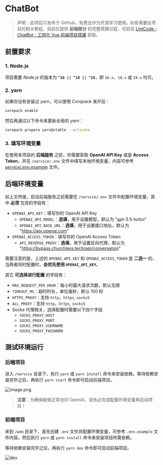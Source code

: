 # ChatBot

> 声明：此项目只发布于 GitHub，免费且作为开源学习使用。如有需要此项目的相关教程，目前仅提供 **前端部分** 的完整搭建过程，可前往 [LintCode - ChatBot：工程化 Vue 前端项目搭建](https://www.lintcode.com/course/110) 获取。

## 前置要求

### 1. Node.js

项目需要 _Node.js_ 的版本为 **`^16 || ^18 || ^19`**，即 `16.x`、`18.x` 或 `19.x` 均可。

### 2. yarn

如果你没有安装过 _yarn_，可以使用 _Corepack_ 来开启：

```bash
corepack enable
```

然后再通过以下命令来更新全局的 _yarn_：

```bash
corepack prepare yarn@stable --activate
```

### 3. 填写环境变量

在使用本项目的 **后端服务** 之前，你需要获取 **OpenAI API Key** 或是 **Access Token**，并在 `/service/.env` 文件中填写本地环境变量，内容可参考 [service/.env.example](https://github.com/ninechapter-algorithm/ChatBot/blob/main/service/.env.example) 文件。

## 后端环境变量

如上文所提，启动后端服务之前需要在 `/service/.env` 文件中配置环境变量，其中 **必须** 包含的字段有：

- `OPENAI_API_KEY`：填写你的 OpenAI API Key
  - `OPENAI_API_MODEL`：**选填**，用于设置模型，默认为 "gpt-3.5-turbo"
  - `OPENAI_API_BASE_URL`：**选填**，用于设置接口地址，默认为 "https://api.openai.com"
- `OPENAI_ACCESS_TOKEN`：填写你的 OpenAI Access Token
  - `API_REVERSE_PROXY`：**选填**，用于设置反向代理，默认为 "https://bypass.churchless.tech/api/conversation"

需要注意的是，上述的 `OPENAI_API_KEY` 和 `OPENAI_ACCESS_TOKEN` 是 **二选一** 的，当两者同时配置时，**会优先使用 `OPENAI_API_KEY`**。

其它 **可选择进行配置** 的字段有：

- `MAX_REQUEST_PER_HOUR`：每小时最大请求次数，默认无限
- `TIMEOUT_MS`：超时时长，单位毫秒，默认 100 秒
- `HTTPS_PROXY`：支持 `http`，`https`, `socks5`
- `ALL_PROXY`：支持 `http`，`https`, `socks5`
- Socks 代理相关，选择配置时需要以下四个字段
  - `SOCKS_PROXY_HOST`
  - `SOCKS_PROXY_PORT`
  - `SOCKS_PROXY_USERNAME`
  - `SOCKS_PROXY_PASSWORD`

## 测试环境运行

### 后端项目

进入 `/service` 目录下，执行 `yarn` 或 `yarn install` 命令来安装依赖。等待依赖安装完毕之后，再执行 `yarn start` 命令即可启动后端项目。

![image.png](https://media-lc.lintcode.com/u_501764/202309/5aeec2b9d3aa46d8946f434107569713/image.png)

> **注意**：为确保能够正常访问 OpenAI，请务必完成配置环境变量再启动项目！

### 前端项目

来到 `/web` 目录下，首先创建 `.env` 文件并配置环境变量，可参考 `.env.example` 文件内容。然后执行 `yarn` 或 `yarn install` 命令来安装项目所需依赖。

等待依赖安装完毕之后，再执行 `yarn dev` 命令即可启动前端项目。

![dev](https://media-lc.lintcode.com/u_501764/202309/e89363c05e2b4c92a2f84aaea368bf24/image.png)
